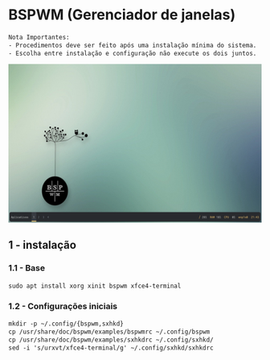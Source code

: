 # BSPWM (Gerenciador de janelas)
```
Nota Importantes:
- Procedimentos deve ser feito após uma instalação mínima do sistema.
- Escolha entre instalação e configuração não execute os dois juntos.
```
<img src = "screenshots/captura_1.png">

## 1 - instalação

### 1.1 - Base
```
sudo apt install xorg xinit bspwm xfce4-terminal
```
### 1.2 - Configurações iniciais
```
mkdir -p ~/.config/{bspwm,sxhkd}
cp /usr/share/doc/bspwm/examples/bspwmrc ~/.config/bspwm
cp /usr/share/doc/bspwm/examples/sxhkdrc ~/.config/sxhkd/
sed -i 's/urxvt/xfce4-terminal/g' ~/.config/sxhkd/sxhkdrc
```
